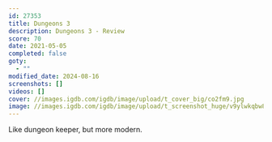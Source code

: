 ```yaml
---
id: 27353
title: Dungeons 3
description: Dungeons 3 - Review
score: 70
date: 2021-05-05
completed: false
goty:
  - ""
modified_date: 2024-08-16
screenshots: []
videos: []
cover: //images.igdb.com/igdb/image/upload/t_cover_big/co2fm9.jpg
image: //images.igdb.com/igdb/image/upload/t_screenshot_huge/v9ylwkqbw8a7poolfwi2.jpg
---
```

Like dungeon keeper, but more modern.